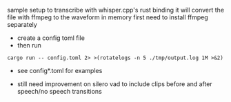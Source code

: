sample setup to transcribe with whisper.cpp's rust binding
it will convert the file with ffmpeg to the waveform in memory first
need to install ffmpeg separately

- create a config toml file
- then run
```
cargo run -- config.toml 2> >(rotatelogs -n 5 ./tmp/output.log 1M >&2)
```
- see config*.toml for examples

- still need improvement on silero vad to include clips before and after speech/no speech transitions